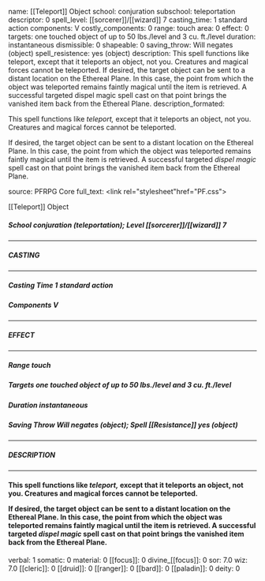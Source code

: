 name: [[Teleport]] Object
school: conjuration
subschool: teleportation
descriptor: 0
spell_level: [[sorcerer]]/[[wizard]] 7
casting_time: 1 standard action
components: V
costly_components: 0
range: touch
area: 0
effect: 0
targets: one touched object of up to 50 lbs./level and 3 cu. ft./level
duration: instantaneous
dismissible: 0
shapeable: 0
saving_throw: Will negates (object)
spell_resistence: yes (object)
description: This spell functions like teleport, except that it teleports an object, not you. Creatures and magical forces cannot be teleported.  If desired, the target object can be sent to a distant location on the Ethereal Plane. In this case, the point from which the object was teleported remains faintly magical until the item is retrieved. A successful targeted dispel magic spell cast on that point brings the vanished item back from the Ethereal Plane.
description_formated: <p>This spell functions like <i>teleport,</i> except that it teleports an object, not you. Creatures and magical forces cannot be teleported.</p><p>If desired, the target object can be sent to a distant location on the Ethereal Plane. In this case, the point from which the object was teleported remains faintly magical until the item is retrieved. A successful targeted <i>dispel magic</i> spell cast on that point brings the vanished item back from the Ethereal Plane.</p>
source: PFRPG Core
full_text: <link rel="stylesheet"href="PF.css"><div class="heading"><p class="alignleft">[[Teleport]] Object</p><div style="clear: both;"></div></div><div><h5><b>School </b>conjuration (teleportation); <b>Level </b>[[sorcerer]]/[[wizard]] 7</h5></div><hr/><div><h5><b>CASTING</b></h5></div><hr/><div><h5><b>Casting Time </b>1 standard action</h5><h5><b>Components </b>V</h5></div><hr/><div><h5><b>EFFECT</b></h5></div><hr/><div><h5><b>Range </b>touch</h5><h5><b>Targets </b>one touched object of up to 50 lbs./level and 3 cu. ft./level</h5><h5><b>Duration </b>instantaneous</h5><h5><b>Saving Throw </b>Will negates (object); <b>Spell [[Resistance]] </b>yes (object)</h5></div><hr/><div><h5><b>DESCRIPTION</b></h5></div><hr/><div><h4><p>This spell functions like <i>teleport,</i> except that it teleports an object, not you. Creatures and magical forces cannot be teleported.</p><p>If desired, the target object can be sent to a distant location on the Ethereal Plane. In this case, the point from which the object was teleported remains faintly magical until the item is retrieved. A successful targeted <i>dispel magic</i> spell cast on that point brings the vanished item back from the Ethereal Plane.</p></h4></div>
verbal: 1
somatic: 0
material: 0
[[focus]]: 0
divine_[[focus]]: 0
sor: 7.0
wiz: 7.0
[[cleric]]: 0
[[druid]]: 0
[[ranger]]: 0
[[bard]]: 0
[[paladin]]: 0
deity: 0
